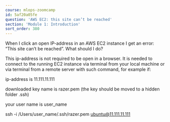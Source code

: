```yaml
---
course: mlops-zoomcamp
id: 5af20a05fe
question: 'AWS EC2: this site can’t be reached'
section: 'Module 1: Introduction'
sort_order: 380
---
```


When I click an open IP-address in an AWS EC2 instance I get an error: “This site can’t be reached”. What should I do?

This ip-address is not required to be open in a browser. It is needed to connect to the running EC2 instance via terminal from your local machine or via terminal from a remote server with such command, for example if:

ip-address is 11.111.11.111

downloaded key name is razer.pem (the key should be moved to a hidden folder .ssh)

your user name is user_name

ssh -i /Users/user_name/.ssh/razer.pem ubuntu@11.111.11.111

